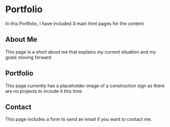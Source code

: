# Portfolio

In this Portfolio, I have included 3 main html pages for the content

## About Me

This page is a short about me that explains my current situation and my goals moving forward

## Portfolio

This page currently has a placeholder image of a construction sign as there are no projects to include it this time

## Contact

This page includes a form to send an email if you want to contact me.